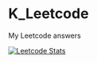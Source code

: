 # K_Leetcode
My Leetcode answers

[![Leetcode Stats](https://leetcard.jacoblin.cool/Kutay07?theme=unicorn)](https://leetcode.com/BaturKutay/)
